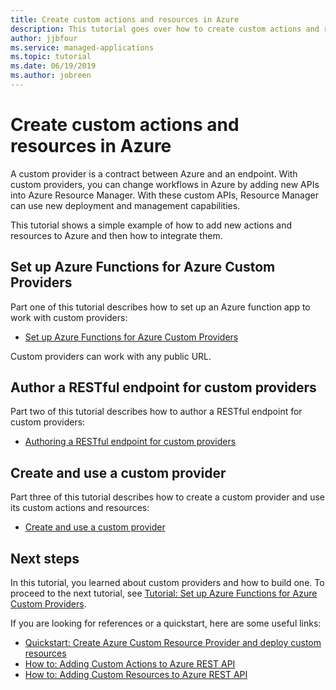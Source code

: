 ```yaml
---
title: Create custom actions and resources in Azure
description: This tutorial goes over how to create custom actions and resources in Azure Resource Manager. It also shows how to integrate them into custom workflows for Azure Resource Manager Templates, Azure CLI, Azure Policy, and Activity Log.
author: jjbfour
ms.service: managed-applications
ms.topic: tutorial
ms.date: 06/19/2019
ms.author: jobreen
---
```


# Create custom actions and resources in Azure

A custom provider is a contract between Azure and an endpoint. With custom providers, you can change workflows in Azure by adding new APIs into Azure Resource Manager. With these custom APIs, Resource Manager can use new deployment and management capabilities.

This tutorial shows a simple example of how to add new actions and resources to Azure and then how to integrate them.

## Set up Azure Functions for Azure Custom Providers

Part one of this tutorial describes how to set up an Azure function app to work with custom providers:

- [Set up Azure Functions for Azure Custom Providers](./tutorial-custom-providers-function-setup.md)

Custom providers can work with any public URL.

## Author a RESTful endpoint for custom providers

Part two of this tutorial describes how to author a RESTful endpoint for custom providers:

- [Authoring a RESTful endpoint for custom providers](./tutorial-custom-providers-function-authoring.md)

## Create and use a custom provider

Part three of this tutorial describes how to create a custom provider and use its custom actions and resources:

- [Create and use a custom provider](./tutorial-custom-providers-create.md)

## Next steps

In this tutorial, you learned about custom providers and how to build one. To proceed to the next tutorial, see [Tutorial: Set up Azure Functions for Azure Custom Providers](./tutorial-custom-providers-function-setup.md).

If you are looking for references or a quickstart, here are some useful links:

- [Quickstart: Create Azure Custom Resource Provider and deploy custom resources](./create-custom-provider.md)
- [How to: Adding Custom Actions to Azure REST API](./custom-providers-action-endpoint-how-to.md)
- [How to: Adding Custom Resources to Azure REST API](./custom-providers-resources-endpoint-how-to.md)
